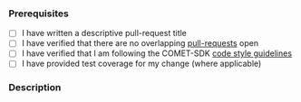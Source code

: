 ### Prerequisites

- [ ] I have written a descriptive pull-request title
- [ ] I have verified that there are no overlapping [pull-requests](https://github.com/STARIONGROUP/COMET-WebServices-Community-Edition/pulls) open
- [ ] I have verified that I am following the COMET-SDK [code style guidelines](https://raw.githubusercontent.com/STARIONGROUP/COMET-WebServices-Community-Edition/master/.github/CONTRIBUTING.md)
- [ ] I have provided test coverage for my change (where applicable)

### Description
<!-- A description of the changes proposed in the pull-request -->

<!-- Thanks for contributing to COMET Web Services! -->